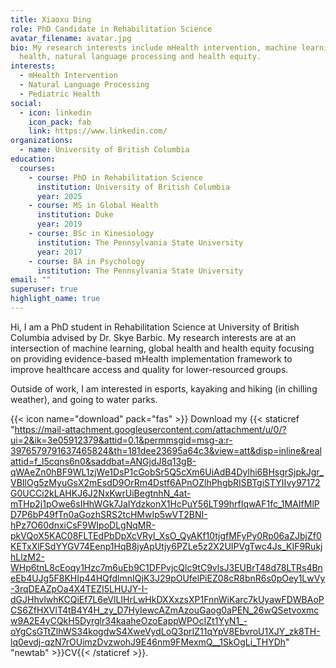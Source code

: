 ```yaml
---
title: Xiaoxu Ding
role: PhD Candidate in Rehabilitation Science
avatar_filename: avatar.jpg
bio: My research interests include mHealth intervention, machine learning in
  health, natural language processing and health equity.
interests:
  - mHealth Intervention
  - Natural Language Processing
  - Pediatric Health
social:
  - icon: linkedin
    icon_pack: fab
    link: https://www.linkedin.com/
organizations:
  - name: University of British Columbia
education:
  courses:
    - course: PhD in Rehabilitation Science
      institution: University of British Columbia
      year: 2025
    - course: MS in Global Health
      institution: Duke
      year: 2019
    - course: BSc in Kinesiology
      institution: The Pennsylvania State University
      year: 2017
    - course: BA in Psychology
      institution: The Pennsylvania State University
email: ""
superuser: true
highlight_name: true
---
```

Hi, I am a PhD student in Rehabilitation Science at University of British Columbia advised by Dr. Skye Barbic. My research interests are at an intersection of machine learning, global health and health equity focusing on providing evidence-based mHealth implementation framework to improve healthcare access and quality for lower-resourced groups. 

Outside of work, I am interested in esports, kayaking and hiking (in chilling weather), and going to water parks.   


{{< icon name="download" pack="fas" >}} Download my {{< staticref "https://mail-attachment.googleusercontent.com/attachment/u/0/?ui=2&ik=3e05912379&attid=0.1&permmsgid=msg-a:r-3976579791637465824&th=181dee23695a64c3&view=att&disp=inline&realattid=f_l5cqns6n0&saddbat=ANGjdJ8q13gB-qWAeZn0hBF9WL1zjWe1DsP1cGobSr5Q5cXm6UiAdB4Dylhi6BHsgrSjpkJgr_VBIlOg5zMyuGsX2mEsdD9OrRm4Dstf6APnOZlhPhgbRISBTgiSTYIIvy97172G0UCCi2kLAHKJ6J2NxKwrUiBegtnhN_4at-mTHp2j1pOwe6sIHhWGk7JaIYdzkonX1HcPuY56LT99hrfIqwAF1fc_1MAIfMlPD7P6bP49fTn0aGozhSRS2tcHMwIp5wVT2BNI-hPz7O60dnxiCsF9WIpoDLgNqMR-pkVQoX5KAC08FLTEdPbDpXcVRyl_XsO_QyAKf10tjgfMFyPy0Rp06aZJbjZf0KETxXlFSdYYGV74Eenp1HqB8jyApUtjy6PZLe5z2X2UIPVgTwc4Js_KIF9RukjhLlzM2-WHp6tnL8cEoqy1Hzc7m6uEb9C1DFPvjcQlc9tC9vlsJ3EUBrT48d78LTRs4BneEb4UJg5F8KHIp44HQfdlmnIQjK3J29pOUfelPiEZ08cR8bnR6s0pOey1LwVy-3rqDEAZpOa4X4TEZI5LHUJY-I-dGJHhvlwhKCQiEf7L6eVlLIHrLwHkDXXxzsXP1FnnWiKarc7kUyawFDWBAoPCS6ZfHXVlT4tB4Y4H_zy_D7HyIewcAZmAzouGaog0aPEN_26wQSetvoxmcw9A2E4yCQkH5Dyrglr34kaaheOzoEappWPOcIZt1YyN1_-oYgCsGTtZlhWS34kogdwS4XweVydLoQ3prIZ11qYpV8EbvroU1XJY_zk8TH-lq0evdj-qzN7rOUimzDvzwohJ9E46nm9FMexmQ__1SkOgLi_THYDh" "newtab" >}}CV{{< /staticref >}}.
